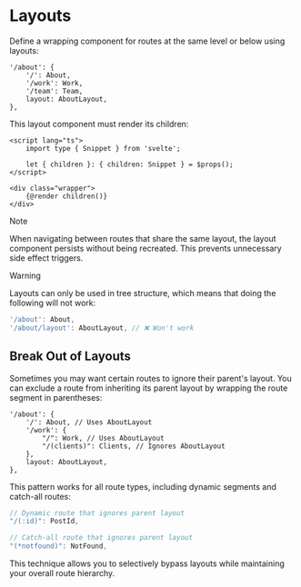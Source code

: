 # Layouts

Define a wrapping component for routes at the same level or below using layouts:

```ts{5}
'/about': {
	'/': About,
	'/work': Work,
	'/team': Team,
	layout: AboutLayout,
},
```

This layout component must render its children:

```svelte [AboutLayout.svelte]
<script lang="ts">
	import type { Snippet } from 'svelte';

	let { children }: { children: Snippet } = $props();
</script>

<div class="wrapper">
	{@render children()}
</div>
```

> [!NOTE]
> When navigating between routes that share the same layout, the layout component persists without being recreated. This prevents unnecessary side effect triggers.

> [!WARNING]
> Layouts can only be used in tree structure, which means that doing the following will not work:
>
> ```ts
> '/about': About,
> '/about/layout': AboutLayout, // ❌ Won't work
> ```

## Break Out of Layouts

Sometimes you may want certain routes to ignore their parent's layout. You can exclude a route from inheriting its parent layout by wrapping the route segment in parentheses:

```ts{5}
'/about': {
	'/': About, // Uses AboutLayout
	'/work': {
		"/": Work, // Uses AboutLayout
		"/(clients)": Clients, // Ignores AboutLayout
	},
	layout: AboutLayout,
},
```

This pattern works for all route types, including dynamic segments and catch-all routes:

```ts
// Dynamic route that ignores parent layout
"/(:id)": PostId,

// Catch-all route that ignores parent layout
"(*notfound)": NotFound,
```

This technique allows you to selectively bypass layouts while maintaining your overall route hierarchy.
